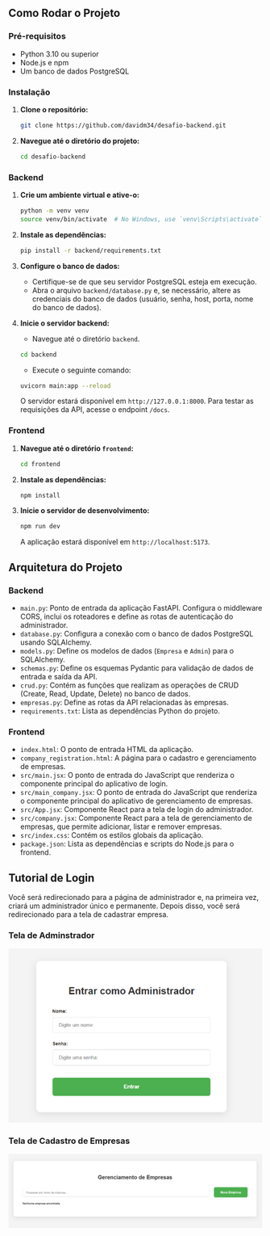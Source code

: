 ## Como Rodar o Projeto

### Pré-requisitos

- Python 3.10 ou superior
- Node.js e npm
- Um banco de dados PostgreSQL

### Instalação

1.  **Clone o repositório:**
    ```bash
    git clone https://github.com/davidm34/desafio-backend.git
    ```

2.  **Navegue até o diretório do projeto:**
    ```bash
    cd desafio-backend
    ```

### Backend

1.  **Crie um ambiente virtual e ative-o:**
    ```bash
    python -m venv venv
    source venv/bin/activate  # No Windows, use `venv\Scripts\activate`
    ```

2.  **Instale as dependências:**
    ```bash
    pip install -r backend/requirements.txt
    ```

3.  **Configure o banco de dados:**
    * Certifique-se de que seu servidor PostgreSQL esteja em execução.
    * Abra o arquivo `backend/database.py` e, se necessário, altere as credenciais do banco de dados (usuário, senha, host, porta, nome do banco de dados).

4.  **Inicie o servidor backend:**
    * Navegue até o diretório `backend`.
    ```bash
    cd backend
    ```
    
    * Execute o seguinte comando:
    ```bash
    uvicorn main:app --reload
    ```
    O servidor estará disponível em `http://127.0.0.1:8000`. Para testar as requisições da API, acesse o endpoint `/docs`.

### Frontend

1.  **Navegue até o diretório `frontend`:**
    ```bash
    cd frontend
    ```

2.  **Instale as dependências:**
    ```bash
    npm install
    ```

3.  **Inicie o servidor de desenvolvimento:**
    ```bash
    npm run dev
    ```
    A aplicação estará disponível em `http://localhost:5173`.

## Arquitetura do Projeto

### Backend

* `main.py`: Ponto de entrada da aplicação FastAPI. Configura o middleware CORS, inclui os roteadores e define as rotas de autenticação do administrador.
* `database.py`: Configura a conexão com o banco de dados PostgreSQL usando SQLAlchemy.
* `models.py`: Define os modelos de dados (`Empresa` e `Admin`) para o SQLAlchemy.
* `schemas.py`: Define os esquemas Pydantic para validação de dados de entrada e saída da API.
* `crud.py`: Contém as funções que realizam as operações de CRUD (Create, Read, Update, Delete) no banco de dados.
* `empresas.py`: Define as rotas da API relacionadas às empresas.
* `requirements.txt`: Lista as dependências Python do projeto.

### Frontend

* `index.html`: O ponto de entrada HTML da aplicação.
* `company_registration.html`: A página para o cadastro e gerenciamento de empresas.
* `src/main.jsx`: O ponto de entrada do JavaScript que renderiza o componente principal do aplicativo de login.
* `src/main_company.jsx`: O ponto de entrada do JavaScript que renderiza o componente principal do aplicativo de gerenciamento de empresas.
* `src/App.jsx`: Componente React para a tela de login do administrador.
* `src/company.jsx`: Componente React para a tela de gerenciamento de empresas, que permite adicionar, listar e remover empresas.
* `src/index.css`: Contém os estilos globais da aplicação.
* `package.json`: Lista as dependências e scripts do Node.js para o frontend.

## Tutorial de Login

Você será redirecionado para a página de administrador e, na primeira vez, criará um administrador único e permanente. Depois disso, você será redirecionado para a tela de cadastrar empresa.

### Tela de Adminstrador
![Demonstração da tela de login do administrador](./images/tela_admin.png)

### Tela de Cadastro de Empresas
![Demonstração da tela de cadastro de empresas](./images/tela_empresas.png)
